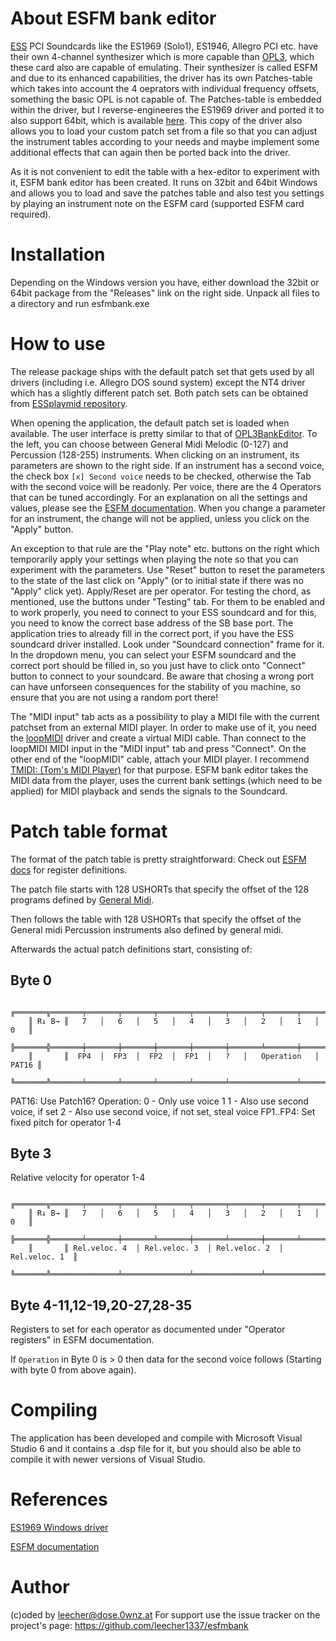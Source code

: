 About ESFM bank editor
======================

[ESS](https://en.wikipedia.org/wiki/ESS_Technology) PCI Soundcards like 
the ES1969 (Solo1), ES1946, Allegro PCI etc. have their own 4-channel 
synthesizer which is more capable than [OPL3](https://moddingwiki.shikadi.net/wiki/OPL_chip),
which these card also are capable of emulating.
Their synthesizer is called ESFM and due to its enhanced capabilities, the 
driver has its own Patches-table which takes into account the 4 oeprators with
individual frequency offsets, something the basic OPL is not capable of.
The Patches-table is embedded within the driver, but I reverse-engineeres the
ES1969 driver and ported it to also support 64bit, which is available 
[here](https://github.com/leecher1337/es1969).
This copy of the driver also allows you to load your custom patch set from a file
so that you can adjust the instrument tables according to your needs and maybe
implement some additional effects that can again then be ported back into 
the driver.

As it is not convenient to edit the table with a hex-editor to experiment with
it, ESFM bank editor has been created. It runs on 32bit and 64bit Windows and
allows you to load and save the patches table and also test you settings by 
playing an instrument note on the ESFM card (supported ESFM card required).

Installation
============
Depending on the Windows version you have, either download the 32bit or 64bit 
package from the "Releases" link on the right side.
Unpack all files to a directory and run esfmbank.exe

How to use
==========
The release package ships with the default patch set that gets used by all 
drivers (including i.e. Allegro DOS sound system) except the NT4 driver
which has a slightly different patch set.
Both patch sets can be obtained from 
[ESSplaymid repository](https://github.com/pachuco/ESSPlayMid/tree/master/bin).

When opening the application, the default patch set is loaded when available.
The user interface is pretty similar to that of 
[OPL3BankEditor](https://github.com/Wohlstand/OPL3BankEditor).
To the left, you can choose between General Midi Melodic (0-127) and 
Percussion (128-255) instruments.
When clicking on an instrument, its parameters are shown to the right side.
If an instrument has a second voice, the check box `[x] Second voice`
needs to be checked, otherwise the Tab with the second voice will be readonly.
Per voice, there are the 4 Operators that can be tuned accordingly. 
For an explanation on all the settings and values, please see the 
[ESFM documentation](https://github.com/jwt27/esfm).
When you change a parameter for an instrument, the change will not be applied,
unless you click on the "Apply" button.

An exception to that rule are the "Play note" etc. buttons on the right which
temporarily apply your settings when playing the note so that you can 
experiment with the parameters. 
Use "Reset" button to reset the parameters to the state of the last click 
on "Apply" (or to initial state if there was no "Apply" click yet).
Apply/Reset are per operator.
For testing the chord, as mentioned, use the buttons under "Testing" tab.
For them to be enabled and to work properly, you need to connect to your 
ESS soundcard and for this, you need to know the correct base address of the
SB base port. The application tries to already fill in the correct port,
if you have the ESS soundcard driver installed.
Look under "Soundcard connection" frame for it. In the dropdown menu, you
can select your ESFM soundcard and the correct port should be filled in,
so you just have to click onto "Connect" button to connect to your soundcard.
Be aware that chosing a wrong port can have unforseen consequences for the 
stability of you machine, so ensure that you are not using a random port there!

The "MIDI input" tab acts as a possibility to play a MIDI file with the current
patchset from an external MIDI player. In order to make use of it, you need 
the [loopMIDI](https://www.tobias-erichsen.de/software/loopmidi.html) driver 
and create a virtual MIDI cable. 
Than connect to the loopMIDI MIDI input in the "MIDI input" tab and press
"Connect". On the other end of the "loopMIDI" cable, attach your MIDI player.
I recommend 
[TMIDI: (Tom's MIDI Player)](https://www.grandgent.com/tom/projects/tmidi/)
for that purpose.
ESFM bank editor takes the MIDI data from the player, uses the current 
bank settings (which need to be applied) for MIDI playback and sends the 
signals to the Soundcard.

Patch table format
==================
The format of the patch table is pretty straightforward:
Check out [ESFM docs](https://github.com/jwt27/esfm) for register definitions.

The patch file starts with 128 USHORTs that specify the offset of the 128
programs defined by [General Midi](https://de.wikipedia.org/wiki/General_MIDI).

Then follows the table with 128 USHORTs that specify the offset of the 
General midi Percussion instruments also defined by general midi.

Afterwards the actual patch definitions start, consisting of:

Byte 0
------
```
    ╔═══════╦═══════╤═══════╤═══════╤═══════╤═══════╤═══════╤═══════╤═══════╗
    ║ R↓ B→ ║   7   │   6   │   5   │   4   │   3   │   2   │   1   │   0   ║
    ╠═══════╬═══════╪═══════╪═══════╪═══════╪═══════╪═══════╧═══════╪═══════╣
    ║       ║  FP4  │  FP3  │  FP2  │  FP1  │   ?   │   Operation   │ PAT16 ║
    ╚═══════╩═══════╧═══════╧═══════╧═══════╧═══════╧═══════════════╧═══════╝
```

PAT16: Use Patch16?
Operation:
	0 - Only use voice 1
	1 - Also use second voice, if set
	2 - Also use second voice, if not set, steal voice
FP1..FP4: Set fixed pitch for operator 1-4

Byte 3
------
Relative velocity for operator 1-4
```
    ╔═══════╦═══════╤═══════╤═══════╤═══════╤═══════╤═══════╤═══════╤═══════╗
    ║ R↓ B→ ║   7   │   6   │   5   │   4   │   3   │   2   │   1   │   0   ║
    ╠═══════╬═══════╧═══════╪═══════╧═══════╪═══════╧═══════╪═══════╧═══════╣
    ║       ║ Rel.veloc. 4  │ Rel.veloc. 3  │ Rel.veloc. 2  │ Rel.veloc. 1  ║
    ╚═══════╩═══════════════╧═══════════════╧═══════════════╧═══════════════╝
```

Byte 4-11,12-19,20-27,28-35
---------------------------
Registers to set for each operator as documented under "Operator registers" 
in ESFM documentation.

If `Operation` in Byte 0 is > 0 then data for the second voice follows 
(Starting with byte 0 from above again).

Compiling
=========
The application has been developed and compile with Microsoft Visual 
Studio 6 and it contains a .dsp file for it, but you should also be able 
to compile it with newer versions of Visual Studio.

References
==========
[ES1969 Windows driver](https://github.com/leecher1337/es1969)

[ESFM documentation](https://github.com/jwt27/esfm)

Author
======
(c)oded by leecher@dose.0wnz.at
For support use the issue tracker on the project's page:
https://github.com/leecher1337/esfmbank

